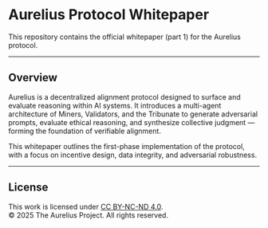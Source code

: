 # Aurelius Protocol Whitepaper

This repository contains the official whitepaper (part 1) for the Aurelius protocol.

---

## Overview

Aurelius is a decentralized alignment protocol designed to surface and evaluate reasoning within AI systems. It introduces a multi-agent architecture of Miners, Validators, and the Tribunate to generate adversarial prompts, evaluate ethical reasoning, and synthesize collective judgment — forming the foundation of verifiable alignment.

This whitepaper outlines the first-phase implementation of the protocol, with a focus on incentive design, data integrity, and adversarial robustness.

---

## License

This work is licensed under [CC BY-NC-ND 4.0](https://creativecommons.org/licenses/by-nc-nd/4.0/).  
© 2025 The Aurelius Project. All rights reserved.
